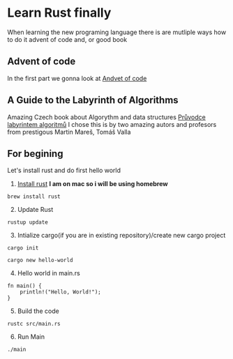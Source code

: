 # Learn Rust finally

When learning the new programing language there is are mutliple ways how to do it
advent of code and, or good book

## Advent of code
In the first part we gonna look at 
[Andvet of code](https://adventofcode.com/2023)

## A Guide to the Labyrinth of Algorithms
Amazing Czech book about Algorythm and data structures 
[Průvodce labyrintem algoritmů](https://pruvodce.ucw.cz/)
I chose this is by two amazing autors and profesors from prestigous Martin Mareš, Tomáš Valla


## For begining
Let's install rust and do first hello world
1. [Install rust](https://www.rust-lang.org/tools/install)
**I am on mac so i will be using homebrew**
```
brew install rust
```
2. Update Rust
```
rustup update
```
3. Intialize cargo(if you are in existing repository)/create new cargo project
```
cargo init
```
```
cargo new hello-world
```
4. Hello world in main.rs
```
fn main() {
    println!("Hello, World!");
}
```
5. Build the code
```
rustc src/main.rs
```
6. Run Main
```
./main
```

